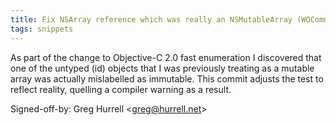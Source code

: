 ```yaml
---
title: Fix NSArray reference which was really an NSMutableArray (WOCommon, ada8ea0)
tags: snippets
---
```


As part of the change to Objective-C 2.0 fast enumeration I discovered that one of the untyped (id) objects that I was previously treating as a mutable array was actually mislabelled as immutable. This commit adjusts the test to reflect reality, quelling a compiler warning as a result.

Signed-off-by: Greg Hurrell &lt;greg@hurrell.net&gt;
